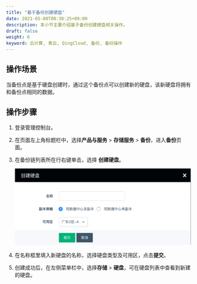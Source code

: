 ```yaml
---
title: "基于备份创建硬盘"
date: 2021-05-08T00:38:25+09:00
description: 本小节主要介绍基于备份创建硬盘相关操作。
draft: false
weight: 6
keyword: 云计算, 青云, QingCloud, 备份, 备份操作
---
```


## 操作场景

当备份点是基于硬盘创建时，通过这个备份点可以创建新的硬盘，该新硬盘将拥有和备份点相同的数据。

## 操作步骤

1. 登录管理控制台。

2. 在页面左上角标题栏中，选择**产品与服务** > **存储服务** > **备份**，进入**备份**页面。

3. 在备份链列表所在行右键单击，选择 **创建硬盘**。

   ![基于备份创建新硬盘](../_images/create_basic_16.png)

4. 在名称框里填入新硬盘的名称，选择硬盘类型及可用区，点击**提交**。

5. 创建成功后，在左侧菜单栏中，选择**存储** > **硬盘**，可在硬盘列表中查看到新建的硬盘。